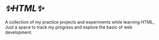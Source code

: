 # _*✨HTML✨*_
A collection of my practice projects and  experiments while learning HTML, Just a space to track my progress and explore the basic of web development. 

